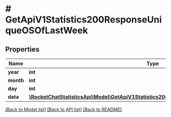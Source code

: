 # # GetApiV1Statistics200ResponseUniqueOSOfLastWeek

## Properties

Name | Type | Description | Notes
------------ | ------------- | ------------- | -------------
**year** | **int** |  | [optional]
**month** | **int** |  | [optional]
**day** | **int** |  | [optional]
**data** | [**\RocketChatStatisticsApi\Model\GetApiV1Statistics200ResponseUniqueOSOfLastWeekDataInner[]**](GetApiV1Statistics200ResponseUniqueOSOfLastWeekDataInner.md) |  | [optional]

[[Back to Model list]](../../README.md#models) [[Back to API list]](../../README.md#endpoints) [[Back to README]](../../README.md)

